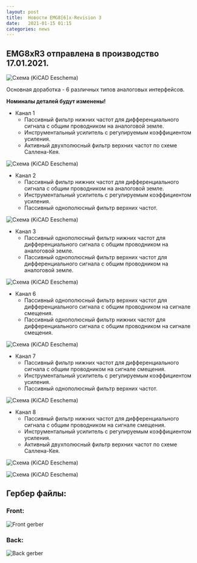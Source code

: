 ```yaml
---
layout: post
title:  Новости EMG8[6]x-Revision 3
date:   2021-01-15 01:15
categories: news
---
```

## EMG8xR3 отправлена в производство 17.01.2021.
![Схема (KiCAD Eeschema)](https://i.ibb.co/gVfnMcZ/emg-8-6-x-R3-rayt.png)

Основная доработка - 6 различных типов аналоговых интерфейсов.

**Номиналы деталей будут изменены!**

* Канал 1
  * Пассивный фильтр нижних частот для дифференциального сигнала с общим проводником на аналоговой земле.
  * Инструментальный усилитель с регулируемым коэффициентом усиления.
  * Активный двухполюсный фильтр верхних частот по схеме Саллена-Кея.
  
![Схема (KiCAD Eeschema)](https://i.ibb.co/NgBhHY0/emg-8-6-x-R3-ch1.png)

* Канал 2
  * Пассивный фильтр нижних частот для дифференциального сигнала с общим проводником на аналоговой земле.
  * Инструментальный усилитель с регулируемым коэффициентом усиления.
  * Пассивный однополюсный фильтр верхних частот.
  
![Схема (KiCAD Eeschema)](https://i.ibb.co/c1njbRq/emg-8-6-x-R3-ch2.png)

* Канал 3
  * Пассивный однополюсный фильтр нижних частот для дифференциального сигнала с общим проводником на аналоговой земле.
  * Пассивный однополюсный фильтр верхних частот для дифференциального сигнала с общим проводником на аналоговой земле.
  
![Схема (KiCAD Eeschema)](https://i.ibb.co/Tcfq2pj/emg-8-6-x-R3-ch3.png)

* Канал 6
  * Пассивный однополюсный фильтр верхних частот для дифференциального сигнала с общим проводником на сигнале смещения.
  * Пассивный однополюсный фильтр нижних частот для дифференциального сигнала с общим проводником на сигнале смещения.
  
![Схема (KiCAD Eeschema)](https://i.ibb.co/6PJqgKk/emg-8-6-x-R3-ch3.png)

* Канал 7
  * Пассивный фильтр нижних частот для дифференциального сигнала с общим проводником на сигнале смещения.
  * Инструментальный усилитель с регулируемым коэффициентом усиления.
  * Пассивный однополюсный фильтр верхних частот.
  
![Схема (KiCAD Eeschema)](https://i.ibb.co/5GTM25d/emg-8-6-x-R3-ch7.png)

* Канал 8
  * Пассивный фильтр нижних частот для дифференциального сигнала с общим проводником на сигнале смещения.
  * Инструментальный усилитель с регулируемым коэффициентом усиления.
  * Активный двухполюсный фильтр верхних частот по схеме Саллена-Кея.
  
![Схема (KiCAD Eeschema)](https://i.ibb.co/zFyzVfL/emg-8-6-x-R3-ch8.png)


![Схема (KiCAD Eeschema)](https://i.ibb.co/v3mRspb/emg-8-6-x-R3.png)

## Гербер файлы:

### Front:

![Front gerber](https://i.ibb.co/ZM7rdcw/emg-8-6-x-R3-gerber-f.png)

### Back:

![Back gerber](https://i.ibb.co/7jPvvyQ/emg-8-6-x-R3-gerber-b.png)



